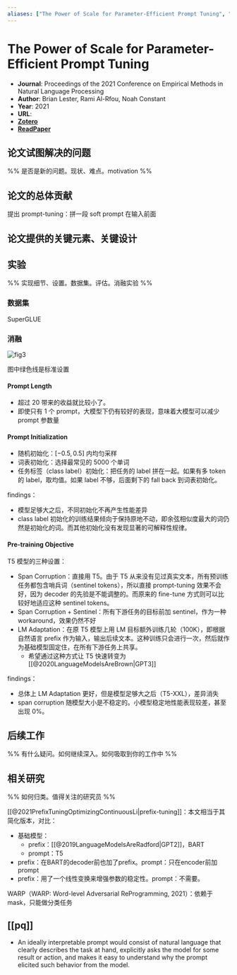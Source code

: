 ```yaml
---
aliases: ["The Power of Scale for Parameter-Efficient Prompt Tuning", "The Power of Scale for Parameter-Efficient Prompt Tuning, 2021", "Prompt-Tuning"]
---
```

# The Power of Scale for Parameter-Efficient Prompt Tuning

- **Journal**: Proceedings of the 2021 Conference on Empirical Methods in Natural Language Processing
- **Author**: Brian Lester, Rami Al-Rfou, Noah Constant
- **Year**: 2021
- **URL**:
- [**Zotero**](zotero://select/items/@2021PowerScaleParameterEfficientLester)
- [**ReadPaper**](https://readpaper.com/pdf-annotate/note?pdfId=4545287059073032193&noteId=753212733961265152)

## 论文试图解决的问题

%% 是否是新的问题。现状、难点。motivation %%

## 论文的总体贡献

提出 prompt-tuning：拼一段 soft prompt 在输入前面

## 论文提供的关键元素、关键设计

## 实验

%% 实现细节、设置。数据集。评估。消融实验 %%

### 数据集

SuperGLUE

### 消融

![fig3](https://pdf.cdn.readpaper.com/parsed/fetch_target/5b874770c2cff16044ee9a2b638bed40_4_Figure_3.png)

图中绿色线是标准设置

#### Prompt Length

- 超过 20 带来的收益就比较小了。
- 即使只有 1 个 prompt，大模型下仍有较好的表现，意味着大模型可以减少 prompt 参数量

#### Prompt Initialization

- 随机初始化：$[-0.5,0.5]$ 内均匀采样
- 词表初始化：选择最常见的 5000 个单词
- 任务标签（class label）初始化：把任务的 label 拼在一起。如果有多 token 的 label，取均值。如果 label 不够，后面剩下的 fall back 到词表初始化。

findings：
- 模型足够大之后，不同初始化不再产生性能差异
- class label 初始化的训练结果倾向于保持原地不动，即余弦相似度最大的词仍然是初始化的词。而其他初始化没有发现显著的可解释性规律。

#### Pre-training Objective

T5 模型的三种设置：
- Span Corruption：直接用 T5。由于 T5 从来没有见过真实文本，所有预训练任务都包含哨兵词（sentinel tokens），所以直接 prompt-tuning 效果不会好，因为 decoder 的先验是不能调整的。而原来的 fine-tune 方式则可以比较好地适应这种 sentinel tokens。
- Span Corruption + Sentinel：所有下游任务的目标前加 sentinel，作为一种 workaround，效果仍然不好
- LM Adaptation：在原 T5 模型上用 LM 目标额外训练几轮（100K），即根据自然语言 prefix 作为输入，输出后续文本。这种训练只会进行一次，然后就作为基础模型固定住，在所有下游任务上共享。
    - 希望通过这种方式让 T5 快速转变为 [[@2020LanguageModelsAreBrown|GPT3]]

findings：
- 总体上 LM Adaptation 更好，但是模型足够大之后（T5-XXL），差异消失
- span corruption 随模型大小是不稳定的。小模型稳定地性能表现较差，甚至出现 0%。

## 后续工作

%% 有什么疑问。如何继续深入。如何吸取到你的工作中 %%

## 相关研究

%% 如何归类。值得关注的研究员 %%

[[@2021PrefixTuningOptimizingContinuousLi|prefix-tuning]]：本文相当于其简化版本，对比：
- 基础模型：
    - prefix：[[@2019LanguageModelsAreRadford|GPT2]]，BART
    - prompt：T5
- prefix：在BART的decoder前也加了prefix。prompt：只在encoder前加prompt
- prefix：用了一个线性变换来增强参数的稳定性。prompt：不需要。

WARP（WARP: Word-level Adversarial ReProgramming, 2021）：依赖于mask，只能做分类任务

## [[pq]]

- An ideally interpretable prompt would consist of natural language that clearly describes the task at hand, explicitly asks the model for some result or action, and makes it easy to understand why the prompt elicited such behavior from the model.